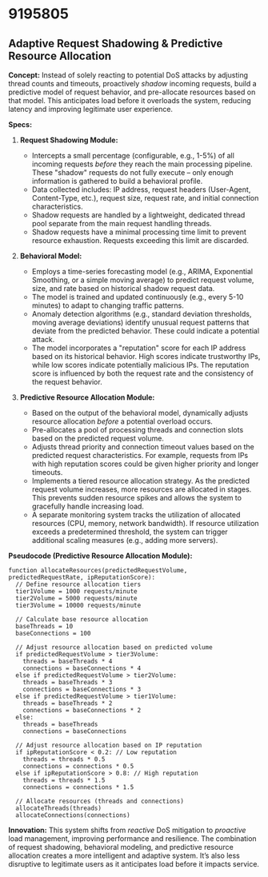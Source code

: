 # 9195805

## Adaptive Request Shadowing & Predictive Resource Allocation

**Concept:** Instead of solely reacting to potential DoS attacks by adjusting thread counts and timeouts, proactively *shadow* incoming requests, build a predictive model of request behavior, and pre-allocate resources based on that model. This anticipates load before it overloads the system, reducing latency and improving legitimate user experience.

**Specs:**

1.  **Request Shadowing Module:**
    *   Intercepts a small percentage (configurable, e.g., 1-5%) of all incoming requests *before* they reach the main processing pipeline.  These "shadow" requests do not fully execute – only enough information is gathered to build a behavioral profile.
    *   Data collected includes: IP address, request headers (User-Agent, Content-Type, etc.), request size, request rate, and initial connection characteristics.
    *   Shadow requests are handled by a lightweight, dedicated thread pool separate from the main request handling threads.
    *   Shadow requests have a minimal processing time limit to prevent resource exhaustion.  Requests exceeding this limit are discarded.

2.  **Behavioral Model:**
    *   Employs a time-series forecasting model (e.g., ARIMA, Exponential Smoothing, or a simple moving average) to predict request volume, size, and rate based on historical shadow request data.
    *   The model is trained and updated continuously (e.g., every 5-10 minutes) to adapt to changing traffic patterns.
    *   Anomaly detection algorithms (e.g., standard deviation thresholds, moving average deviations) identify unusual request patterns that deviate from the predicted behavior.  These could indicate a potential attack.
    *   The model incorporates a "reputation" score for each IP address based on its historical behavior.  High scores indicate trustworthy IPs, while low scores indicate potentially malicious IPs.  The reputation score is influenced by both the request rate and the consistency of the request behavior.

3.  **Predictive Resource Allocation Module:**
    *   Based on the output of the behavioral model, dynamically adjusts resource allocation *before* a potential overload occurs.
    *   Pre-allocates a pool of processing threads and connection slots based on the predicted request volume.
    *   Adjusts thread priority and connection timeout values based on the predicted request characteristics.  For example, requests from IPs with high reputation scores could be given higher priority and longer timeouts.
    *   Implements a tiered resource allocation strategy.  As the predicted request volume increases, more resources are allocated in stages. This prevents sudden resource spikes and allows the system to gracefully handle increasing load.
    *   A separate monitoring system tracks the utilization of allocated resources (CPU, memory, network bandwidth).  If resource utilization exceeds a predetermined threshold, the system can trigger additional scaling measures (e.g., adding more servers).

**Pseudocode (Predictive Resource Allocation Module):**

```
function allocateResources(predictedRequestVolume, predictedRequestRate, ipReputationScore):
  // Define resource allocation tiers
  tier1Volume = 1000 requests/minute
  tier2Volume = 5000 requests/minute
  tier3Volume = 10000 requests/minute

  // Calculate base resource allocation
  baseThreads = 10
  baseConnections = 100

  // Adjust resource allocation based on predicted volume
  if predictedRequestVolume > tier3Volume:
    threads = baseThreads * 4
    connections = baseConnections * 4
  else if predictedRequestVolume > tier2Volume:
    threads = baseThreads * 3
    connections = baseConnections * 3
  else if predictedRequestVolume > tier1Volume:
    threads = baseThreads * 2
    connections = baseConnections * 2
  else:
    threads = baseThreads
    connections = baseConnections

  // Adjust resource allocation based on IP reputation
  if ipReputationScore < 0.2: // Low reputation
    threads = threads * 0.5
    connections = connections * 0.5
  else if ipReputationScore > 0.8: // High reputation
    threads = threads * 1.5
    connections = connections * 1.5

  // Allocate resources (threads and connections)
  allocateThreads(threads)
  allocateConnections(connections)
```

**Innovation:** This system shifts from *reactive* DoS mitigation to *proactive* load management, improving performance and resilience.  The combination of request shadowing, behavioral modeling, and predictive resource allocation creates a more intelligent and adaptive system. It’s also less disruptive to legitimate users as it anticipates load before it impacts service.